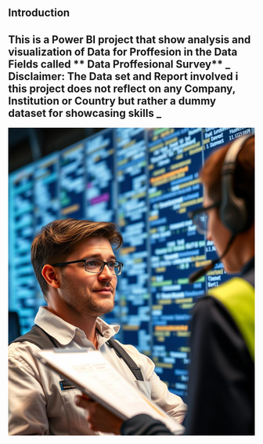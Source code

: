 ## Introduction
This is a Power BI project that show analysis and visualization of Data for Proffesion in the Data Fields called ** Data Proffesional Survey**
_  Disclaimer: The Data set and Report involved i this project does not reflect on any Company, Institution or Country but rather a dummy dataset for showcasing skills _
---
![](bbfaca06-3637-4f11-a95b-f22111358fa5.png)
